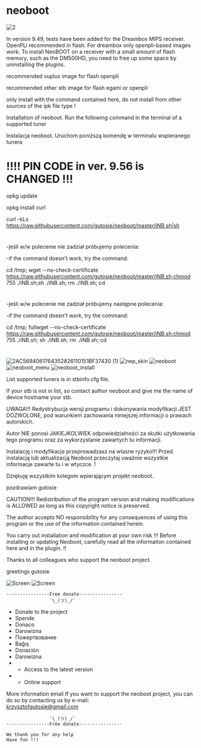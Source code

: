# neoboot
![2](https://user-images.githubusercontent.com/4014580/155754031-3bf30776-e161-467f-9717-ee9cc93bb72c.jpg)

In version 9.49, tests have been added for the Dreambox MIPS receiver. 
OpenPLi recommended in flash. For dreambox only openpli-based images work.
To install NeoBOOT on a receiver with a small amount of flash memory, such as the DM500HD, you need to free up some space by uninstalling the plugins.

recommended vuplus image for flash openpli

recommended other stb image for flash egami or openpli

only install with the command contained here, do not install from other sources of the ipk file type !

Installation of neoboot.  Run the following command in the terminal of a supported tuner 
 
Instalacja neoboot. Uruchom poniższą komendę w terminalu wspieranego tunera


#
#    !!!!  PIN CODE in ver. 9.56 is CHANGED !!!

opkg update 

opkg install curl 

curl -kLs https://raw.githubusercontent.com/gutosie/neoboot/master/iNB.sh|sh

#

-jeśli w/w polecenie nie zadział próbujemy polecenia:

-if the command doesn't work, try the command:


cd /tmp; wget --no-check-certificate https://raw.githubusercontent.com/gutosie/neoboot/master/iNB.sh;chmod 755 ./iNB.sh;sh ./iNB.sh; rm ./iNB.sh; cd 

#

-jeśli w/w polecenie nie zadział próbujemy następne polecenia:

-if the command doesn't work, try the command:

cd /tmp; fullwget --no-check-certificate https://raw.githubusercontent.com/gutosie/neoboot/master/iNB.sh;chmod 755 ./iNB.sh; sh ./iNB.sh; rm ./iNB.sh; cd

#

![2AC5694061764352826110151BF37430 (1)](https://user-images.githubusercontent.com/4014580/147877740-0d115fa1-ba09-4527-9dfb-ee6585651a66.jpg)
![nep_skin](https://user-images.githubusercontent.com/4014580/145280636-0491cfa8-691f-4aec-b716-3248d5dfef4b.jpg)
![neoboot](https://user-images.githubusercontent.com/4014580/145025575-966b82bb-d8b5-48ba-84bd-f2fc41ce8758.jpg)
![neoboot_menu](https://user-images.githubusercontent.com/4014580/145025978-4702fab0-853d-4f9c-b1b3-f4a8fb51fcb1.jpg)
![neoboot_install](https://user-images.githubusercontent.com/4014580/145026311-b9a19c79-81af-4ded-b79a-56f73f30b3fb.jpg)


List supported tuners is in stbinfo.cfg file. 

If your stb is not in list, so contact author neoboot and give me the name of device hostname your stb.


UWAGA!!! 
 Redystrybucja wersji programu i dokonywania modyfikacji JEST DOZWOLONE, pod warunkiem zachowania niniejszej informacji o prawach autorskich. 

Autor NIE ponosi JAKIEJKOLWIEK odpowiedzialności za skutki użytkowania tego programu oraz za wykorzystanie zawartych tu informacji.

Instalację i modyfikacje przeprowadzasz na wlasne ryzyko!!! Przed instalacją lub aktualizacją Neoboot przeczytaj uważnie wszystkie informacje zawarte tu i w wtyczce. !

Dziękuję wszystkim kolegom wpierającym projekt neoboot.

pozdrawiam gutosie

CAUTION!!!
  Redistribution of the program version and making modifications is ALLOWED as long as this copyright notice is preserved.

The author accepts NO responsibility for any consequences of using this program or the use of the information contained herein.

You carry out installation and modification at your own risk !!! Before installing or updating Neoboot, carefully read all the information contained here and in the plugin. !!

Thanks to all colleagues who support the neoboot project.

greetings gutosie

![Screen](https://user-images.githubusercontent.com/4014580/203556626-c54fc55d-3eff-4ff8-a15c-b8e5d154edc9.jpg)
![Screen](https://user-images.githubusercontent.com/4014580/203557637-1024f103-8836-45ea-b602-a13ddf562d1c.jpg)

    ----------------Free donate----------------   
                    ¯\_(ツ)_/¯ 
*    Donate to the project
*    Spende
*    Donaco
*    Darowizna
*    Пожертвование    
*    Bağış
*    Donación  
*    Darowizna
*    - Access to the latest version 
*    - Online support 

More information email 
If you want to support the neoboot project, you can do so by contacting us by e-mail:         
krzysztofgutosie@gmail.com    

                    ¯\_(ツ)_/¯ 
    ----------------Free donate----------------   

    We thank you for any help                 
    Have fun !!!

